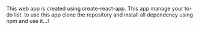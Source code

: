 This web app is created using create-react-app.
This app manage your to-do list. 
to use this app clone the repository and install all dependency using npm and use it...!
